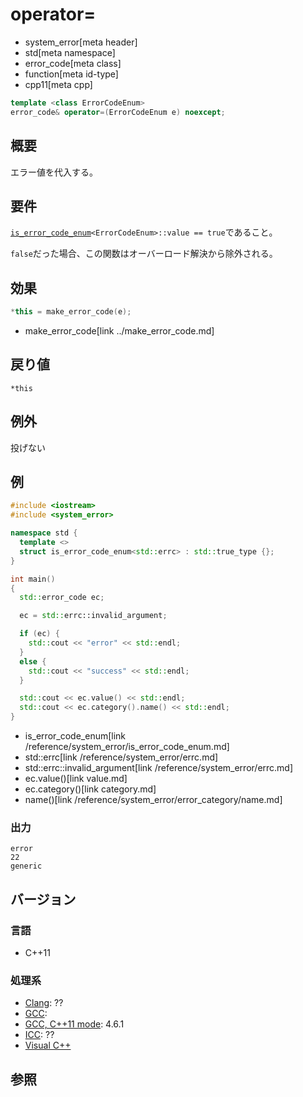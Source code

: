 # operator=
* system_error[meta header]
* std[meta namespace]
* error_code[meta class]
* function[meta id-type]
* cpp11[meta cpp]

```cpp
template <class ErrorCodeEnum>
error_code& operator=(ErrorCodeEnum e) noexcept;
```

## 概要
エラー値を代入する。


## 要件
[`is_error_code_enum`](../is_error_code_enum.md)`<ErrorCodeEnum>::value == true`であること。

`false`だった場合、この関数はオーバーロード解決から除外される。


## 効果
```cpp
*this = make_error_code(e);
```
* make_error_code[link ../make_error_code.md]


## 戻り値
`*this`


## 例外
投げない


## 例
```cpp
#include <iostream>
#include <system_error>

namespace std {
  template <>
  struct is_error_code_enum<std::errc> : std::true_type {};
}

int main()
{
  std::error_code ec;

  ec = std::errc::invalid_argument;

  if (ec) {
    std::cout << "error" << std::endl;
  }
  else {
    std::cout << "success" << std::endl;
  }

  std::cout << ec.value() << std::endl;
  std::cout << ec.category().name() << std::endl;
}
```
* is_error_code_enum[link /reference/system_error/is_error_code_enum.md]
* std::errc[link /reference/system_error/errc.md]
* std::errc::invalid_argument[link /reference/system_error/errc.md]
* ec.value()[link value.md]
* ec.category()[link category.md]
* name()[link /reference/system_error/error_category/name.md]

### 出力
```
error
22
generic
```

## バージョン
### 言語
- C++11

### 処理系
- [Clang](/implementation.md#clang): ??
- [GCC](/implementation.md#gcc): 
- [GCC, C++11 mode](/implementation.md#gcc): 4.6.1
- [ICC](/implementation.md#icc): ??
- [Visual C++](/implementation.md#visual_cpp) 


## 参照



